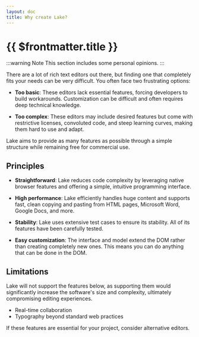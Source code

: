 ```yaml
---
layout: doc
title: Why create Lake?
---
```


# {{ $frontmatter.title }}

:::warning Note
This section includes some personal opinions.
:::

There are a lot of rich text editors out there, but finding one that completely fits your needs can be very difficult. You often face two frustrating options:

* **Too basic**: These editors lack essential features, forcing developers to build workarounds. Customization can be difficult and often requires deep technical knowledge.

* **Too complex**: These editors may include desired features but come with restrictive licenses, convoluted code, and steep learning curves, making them hard to use and adapt.

Lake aims to provide as many features as possible through a simple structure while remaining free for commercial use.

## Principles

* **Straightforward**: Lake reduces code complexity by leveraging native browser features and offering a simple, intuitive programming interface.

* **High performance**: Lake efficiently handles huge content and supports fast, clean copying and pasting from HTML pages, Microsoft Word, Google Docs, and more.

* **Stability**: Lake uses extensive test cases to ensure its stability. All of its features have been carefully tested.

* **Easy customization**: The interface and model extend the DOM rather than creating completely new ones. This means you can do anything that can be done in the DOM.


## Limitations

Lake will not support the features below, as supporting them would significantly increase the software's size and complexity, ultimately compromising editing experiences.

* Real-time collaboration
* Typography beyond standard web practices

If these features are essential for your project, consider alternative editors.
